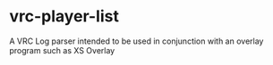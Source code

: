 # vrc-player-list
A VRC Log parser intended to be used in conjunction with an overlay program such as XS Overlay

